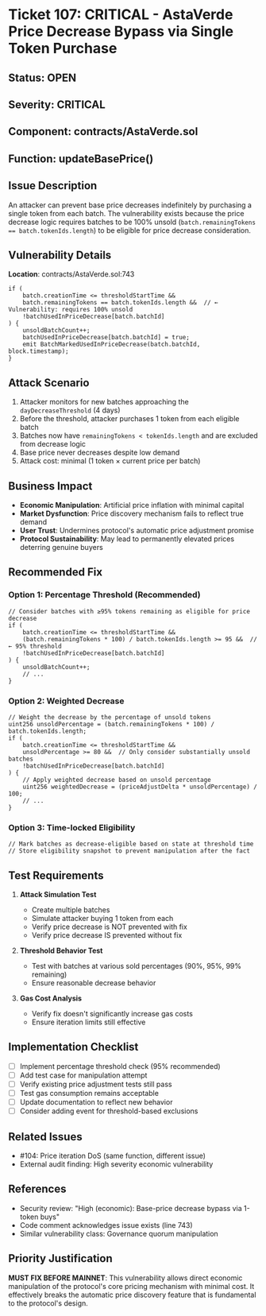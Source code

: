 # Ticket 107: CRITICAL - AstaVerde Price Decrease Bypass via Single Token Purchase

## Status: OPEN
## Severity: CRITICAL
## Component: contracts/AstaVerde.sol
## Function: updateBasePrice()

## Issue Description

An attacker can prevent base price decreases indefinitely by purchasing a single token from each batch. The vulnerability exists because the price decrease logic requires batches to be 100% unsold (`batch.remainingTokens == batch.tokenIds.length`) to be eligible for price decrease consideration.

## Vulnerability Details

**Location**: contracts/AstaVerde.sol:743

```solidity
if (
    batch.creationTime <= thresholdStartTime &&
    batch.remainingTokens == batch.tokenIds.length &&  // ← Vulnerability: requires 100% unsold
    !batchUsedInPriceDecrease[batch.batchId]
) {
    unsoldBatchCount++;
    batchUsedInPriceDecrease[batch.batchId] = true;
    emit BatchMarkedUsedInPriceDecrease(batch.batchId, block.timestamp);
}
```

## Attack Scenario

1. Attacker monitors for new batches approaching the `dayDecreaseThreshold` (4 days)
2. Before the threshold, attacker purchases 1 token from each eligible batch
3. Batches now have `remainingTokens < tokenIds.length` and are excluded from decrease logic
4. Base price never decreases despite low demand
5. Attack cost: minimal (1 token × current price per batch)

## Business Impact

- **Economic Manipulation**: Artificial price inflation with minimal capital
- **Market Dysfunction**: Price discovery mechanism fails to reflect true demand
- **User Trust**: Undermines protocol's automatic price adjustment promise
- **Protocol Sustainability**: May lead to permanently elevated prices deterring genuine buyers

## Recommended Fix

### Option 1: Percentage Threshold (Recommended)

```solidity
// Consider batches with ≥95% tokens remaining as eligible for price decrease
if (
    batch.creationTime <= thresholdStartTime &&
    (batch.remainingTokens * 100) / batch.tokenIds.length >= 95 &&  // ← 95% threshold
    !batchUsedInPriceDecrease[batch.batchId]
) {
    unsoldBatchCount++;
    // ...
}
```

### Option 2: Weighted Decrease

```solidity
// Weight the decrease by the percentage of unsold tokens
uint256 unsoldPercentage = (batch.remainingTokens * 100) / batch.tokenIds.length;
if (
    batch.creationTime <= thresholdStartTime &&
    unsoldPercentage >= 80 &&  // Only consider substantially unsold batches
    !batchUsedInPriceDecrease[batch.batchId]
) {
    // Apply weighted decrease based on unsold percentage
    uint256 weightedDecrease = (priceAdjustDelta * unsoldPercentage) / 100;
    // ...
}
```

### Option 3: Time-locked Eligibility

```solidity
// Mark batches as decrease-eligible based on state at threshold time
// Store eligibility snapshot to prevent manipulation after the fact
```

## Test Requirements

1. **Attack Simulation Test**
   - Create multiple batches
   - Simulate attacker buying 1 token from each
   - Verify price decrease is NOT prevented with fix
   - Verify price decrease IS prevented without fix

2. **Threshold Behavior Test**
   - Test with batches at various sold percentages (90%, 95%, 99% remaining)
   - Ensure reasonable decrease behavior

3. **Gas Cost Analysis**
   - Verify fix doesn't significantly increase gas costs
   - Ensure iteration limits still effective

## Implementation Checklist

- [ ] Implement percentage threshold check (95% recommended)
- [ ] Add test case for manipulation attempt
- [ ] Verify existing price adjustment tests still pass
- [ ] Test gas consumption remains acceptable
- [ ] Update documentation to reflect new behavior
- [ ] Consider adding event for threshold-based exclusions

## Related Issues

- #104: Price iteration DoS (same function, different issue)
- External audit finding: High severity economic vulnerability

## References

- Security review: "High (economic): Base-price decrease bypass via 1-token buys"
- Code comment acknowledges issue exists (line 743)
- Similar vulnerability class: Governance quorum manipulation

## Priority Justification

**MUST FIX BEFORE MAINNET**: This vulnerability allows direct economic manipulation of the protocol's core pricing mechanism with minimal cost. It effectively breaks the automatic price discovery feature that is fundamental to the protocol's design.
